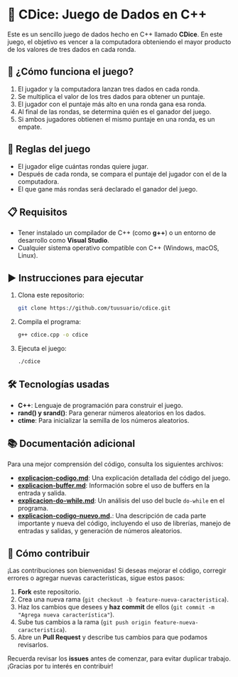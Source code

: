 # 🎲 CDice: Juego de Dados en C++

Este es un sencillo juego de dados hecho en C++ llamado **CDice**. En este juego, el objetivo es vencer a la computadora obteniendo el mayor producto de los valores de tres dados en cada ronda.

## 🚀 ¿Cómo funciona el juego?

1. El jugador y la computadora lanzan tres dados en cada ronda.
2. Se multiplica el valor de los tres dados para obtener un puntaje.
3. El jugador con el puntaje más alto en una ronda gana esa ronda.
4. Al final de las rondas, se determina quién es el ganador del juego.
5. Si ambos jugadores obtienen el mismo puntaje en una ronda, es un empate.

## 📝 Reglas del juego

- El jugador elige cuántas rondas quiere jugar.
- Después de cada ronda, se compara el puntaje del jugador con el de la computadora.
- El que gane más rondas será declarado el ganador del juego.

## 📋 Requisitos

- Tener instalado un compilador de C++ (como **g++**) o un entorno de desarrollo como **Visual Studio**.
- Cualquier sistema operativo compatible con C++ (Windows, macOS, Linux).

## ▶️ Instrucciones para ejecutar

1. Clona este repositorio:

    ```bash
    git clone https://github.com/tuusuario/cdice.git
    ```

2. Compila el programa:

    ```bash
    g++ cdice.cpp -o cdice
    ```

3. Ejecuta el juego:

    ```bash
    ./cdice
    ```


## 🛠 Tecnologías usadas

- **C++**: Lenguaje de programación para construir el juego.
- **rand() y srand()**: Para generar números aleatorios en los dados.
- **ctime**: Para inicializar la semilla de los números aleatorios.

## 📚 Documentación adicional

Para una mejor comprensión del código, consulta los siguientes archivos:

- **[explicacion-codigo.md](explicacion-codigo.md)**: Una explicación detallada del código del juego.
- **[explicacion-buffer.md](explicacion-buffer.md)**: Información sobre el uso de buffers en la entrada y salida.
- **[explicacion-do-while.md](explicacion-do-while.md)**: Un análisis del uso del bucle `do-while` en el programa.
- **[explicacion-codigo-nuevo.md](./explicacion-codigo-nuevo.md).**: Una descripción de cada parte importante y nueva del código, incluyendo el uso de librerías, manejo de entradas y salidas, y generación de números aleatorios.

## 🙌 Cómo contribuir

¡Las contribuciones son bienvenidas! Si deseas mejorar el código, corregir errores o agregar nuevas características, sigue estos pasos:

1. **Fork** este repositorio.
2. Crea una nueva rama (`git checkout -b feature-nueva-caracteristica`).
3. Haz los cambios que desees y **haz commit** de ellos (`git commit -m "Agrega nueva característica"`).
4. Sube tus cambios a la rama (`git push origin feature-nueva-caracteristica`).
5. Abre un **Pull Request** y describe tus cambios para que podamos revisarlos.

Recuerda revisar los **issues** antes de comenzar, para evitar duplicar trabajo. ¡Gracias por tu interés en contribuir!
